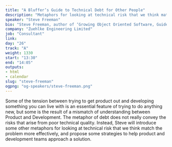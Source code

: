 ```yaml
---
title: "A Bluffer’s Guide to Technical Debt for Other People"
description: "Metaphors for looking at technical risk that we think match the problem more effectively"
speaker: "Steve Freeman"
bio: "Steve Freeman, author of ‘Growing Object Oriented Software, Guided by Tests’ (Addison-Wesley), was a pioneer of agile software development in the UK. He is currently a distinguished consultant with Zuehlke Engineering Limited."
company: "Zuehlke Engineering Limited"
job: "Consultant"
link:
day: "26"
track: "A"
weight: 1330
start: "13:30"
end: "14:05"
outputs:
- html
- calendar
slug: "steve-freeman"
ogpng: "og-speakers/steve-freeman.png"
---
```


Some of the tension between trying to get product out and developing something you can live with is an essential feature of trying to do anything new, but some is the result of a mismatch of understanding between Product and Development. The metaphor of debt does not really convey the risks that arise from poor technical quality. Instead, Steve will introduce some other metaphors for looking at technical risk that we think match the problem more effectively, and propose some strategies to help product and development teams approach a solution.
